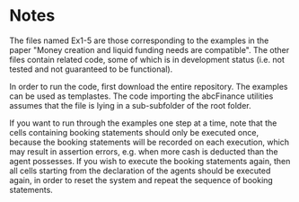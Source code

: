 # Notes

The files named Ex1-5 are those corresponding to the examples in the paper "Money creation and liquid funding needs are compatible". The other files contain related code, some of which is in development status (i.e. not tested and not guaranteed to be functional).

In order to run the code, first download the entire repository. The examples can be used as templastes. The code importing the abcFinance utilities assumes that the file is lying in a sub-subfolder of the root folder.

If you want to run through the examples one step at a time, note that the cells containing booking statements should only be executed once, because the booking statements will be recorded on each execution, which may result in assertion errors, e.g. when more cash is deducted than the agent possesses. If you wish to execute the booking statements again, then all cells starting from the declaration of the agents should be executed again, in order to reset the system and repeat the sequence of booking statements.